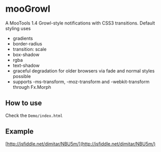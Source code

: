 mooGrowl
========

A MooTools 1.4 Growl-style notifications with CSS3 transitions. Default styling uses
 - gradients
 - border-radius
 - transition: scale
 - box-shadow
 - rgba
 - text-shadow
 - graceful degradation for older browsers via fade and normal styles possible
 - supports -ms-transform, -moz-transform and -webkit-transform through Fx.Morph

How to use
----------

Check the `Demo/index.html`


Example
-------

[http://jsfiddle.net/dimitar/NBU5m/](http://jsfiddle.net/dimitar/NBU5m/)
